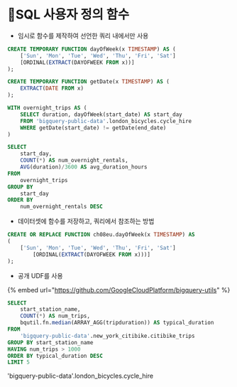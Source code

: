 # SQL 사용자 정의 함수

* 임시로 함수를 제작하여 선언한 쿼리 내에서만 사용

```sql
CREATE TEMPORARY FUNCTION dayOfWeek(x TIMESTAMP) AS (
    ['Sun', 'Mon', 'Tue', 'Wed', 'Thu', 'Fri', 'Sat']
    [ORDINAL(EXTRACT(DAYOFWEEK FROM x))]
);

CREATE TEMPORARY FUNCTION getDate(x TIMESTAMP) AS (
    EXTRACT(DATE FROM x)
);

WITH overnight_trips AS (
    SELECT duration, dayOfWeek(start_date) AS start_day
    FROM 'bigquery-public-data'.london_bicycles.cycle_hire
    WHERE getDate(start_date) != getDate(end_date)
)

SELECT 
    start_day, 
    COUNT(*) AS num_overnight_rentals,
    AVG(duration)/3600 AS avg_duration_hours
FROM 
    overnight_trips
GROUP BY 
    start_day
ORDER BY
    num_overnight_rentals DESC

```



* 데이터셋에 함수를 저장하고, 쿼리에서 참조하는 방법

```sql
CREATE OR REPLACE FUNCTION ch08eu.dayOfWeek(x TIMESTAMP) AS 
(
    ['Sun', 'Mon', 'Tue', 'Wed', 'Thu', 'Fri', 'Sat']
        [ORDINAL(EXTRACT(DAYOFWEEK FROM x)))]
);
```



* 공개 UDF를 사용

{% embed url="https://github.com/GoogleCloudPlatform/bigquery-utils" %}

```sql
SELECT 
    start_station_name,
    COUNT(*) AS num_trips,
    bqutil.fn.median(ARRAY_AGG(tripduration)) AS typical_duration
FROM
    'bigquery-public-data'.new_york_citibike.citibike_trips
GROUP BY start_station_name
HAVING num_trips > 1000
ORDER BY typical_duration DESC
LIMIT 5
```



'bigquery-public-data'.london\_bicycles.cycle\_hire
